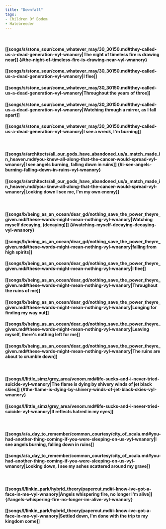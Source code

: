 ```yaml
---
title: "Downfall"
tags:
- Children Of Bodom
- Hatebreeder
---
```

&nbsp;
#### [[songs/s/stone_sour/come_whatever_may/30_30150.md#they-called-us-a-dead-generation-vyl-wnanory|The night of timeless fire is drawing near]] {#the-night-of-timeless-fire-is-drawing-near-vyl-wnanory}
#### [[songs/s/stone_sour/come_whatever_may/30_30150.md#they-called-us-a-dead-generation-vyl-wnanory|I flee]]
#### [[songs/s/stone_sour/come_whatever_may/30_30150.md#they-called-us-a-dead-generation-vyl-wnanory|Throughout the years of throe]]
#### [[songs/s/stone_sour/come_whatever_may/30_30150.md#they-called-us-a-dead-generation-vyl-wnanory|Watching through a mirror, as I fall apart]]
#### [[songs/s/stone_sour/come_whatever_may/30_30150.md#they-called-us-a-dead-generation-vyl-wnanory|I see a wreck, I'm burning]]
&nbsp;
#### [[songs/a/architects/all_our_gods_have_abandoned_us/a_match_made_in_heaven.md#you-knew-all-along-that-the-cancer-would-spread-vyl-wnanory|I see angels burning, falling down in ruins]] {#i-see-angels-burning-falling-down-in-ruins-vyl-wnanory}
#### [[songs/a/architects/all_our_gods_have_abandoned_us/a_match_made_in_heaven.md#you-knew-all-along-that-the-cancer-would-spread-vyl-wnanory|Looking down I see me, I'm my own enemy]]
&nbsp;
#### [[songs/b/being_as_an_ocean/dear_gd/nothing_save_the_power_theyre_given.md#these-words-might-mean-nothing-vyl-wnanory|Watching myself decaying, (decaying)]] {#watching-myself-decaying-decaying-vyl-wnanory}
#### [[songs/b/being_as_an_ocean/dear_gd/nothing_save_the_power_theyre_given.md#these-words-might-mean-nothing-vyl-wnanory|falling from high spirits]]
#### [[songs/b/being_as_an_ocean/dear_gd/nothing_save_the_power_theyre_given.md#these-words-might-mean-nothing-vyl-wnanory|I flee]]
#### [[songs/b/being_as_an_ocean/dear_gd/nothing_save_the_power_theyre_given.md#these-words-might-mean-nothing-vyl-wnanory|Throughout the ruins of me]]
#### [[songs/b/being_as_an_ocean/dear_gd/nothing_save_the_power_theyre_given.md#these-words-might-mean-nothing-vyl-wnanory|Longing for finding my way out]]
#### [[songs/b/being_as_an_ocean/dear_gd/nothing_save_the_power_theyre_given.md#these-words-might-mean-nothing-vyl-wnanory|Leaving myself, there's nothing left for me]]
#### [[songs/b/being_as_an_ocean/dear_gd/nothing_save_the_power_theyre_given.md#these-words-might-mean-nothing-vyl-wnanory|The ruins are about to crumble down]]
&nbsp;
#### [[songs/l/little_simz/grey_area/venom.md#life-sucks-and-i-never-tried-suicide-vyl-wnanory|The flame is dying by shivery winds of jet black skies]] {#the-flame-is-dying-by-shivery-winds-of-jet-black-skies-vyl-wnanory}
#### [[songs/l/little_simz/grey_area/venom.md#life-sucks-and-i-never-tried-suicide-vyl-wnanory|It reflects hatred in my eyes]]
&nbsp;
#### [[songs/a/a_day_to_remember/common_courtesy/city_of_ocala.md#you-had-another-thing-coming-if-you-were-sleeping-on-us-vyl-wnanory|I see angels burning, falling down in ruins]]
#### [[songs/a/a_day_to_remember/common_courtesy/city_of_ocala.md#you-had-another-thing-coming-if-you-were-sleeping-on-us-vyl-wnanory|Looking down, I see my ashes scattered around my grave]]
&nbsp;
#### [[songs/l/linkin_park/hybrid_theory/papercut.md#i-know-ive-got-a-face-in-me-vyl-wnanory|Angels whispering fire, no longer I'm alive]] {#angels-whispering-fire-no-longer-im-alive-vyl-wnanory}
#### [[songs/l/linkin_park/hybrid_theory/papercut.md#i-know-ive-got-a-face-in-me-vyl-wnanory|Settled down, I'm done with the trip to my kingdom come]]
